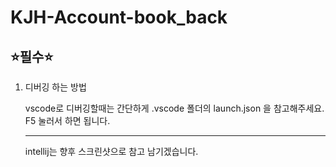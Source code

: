 # KJH-Account-book_back

<h2>⭐️필수⭐️</h2>
<ol>
    <li>디버깅 하는 방법
        <p>vscode로 디버깅할때는 간단하게 .vscode 폴더의 launch.json 을 참고해주세요. F5 눌러서 하면 됩니다.</p>
        <hr/>
        <p>intellij는 향후 스크린샷으로 참고 남기겠습니다.</p>
    </li>
</ol>

    

    